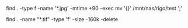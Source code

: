 find . -type f -name '*.jpg' -mtime +90 -exec mv '{}' /mnt/nas/rigo/test ';'

find . -name "*.tif" -type 'f' -size -160k -delete

